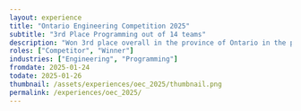 ```yaml
---
layout: experience
title: "Ontario Engineering Competition 2025"
subtitle: "3rd Place Programming out of 14 teams"
description: "Won 3rd place overall in the province of Ontario in the programming category at the Ontario Engineering Competition of 2025. Competition was located at McMaster University at Hamilton, Ontario, Canada."
roles: ["Competitor", "Winner"]
industries: ["Engineering", "Programming"]
fromdate: 2025-01-24
todate: 2025-01-26
thumbnail: /assets/experiences/oec_2025/thumbnail.png
permalink: /experiences/oec_2025/
---
```



